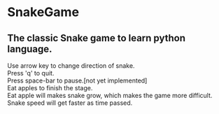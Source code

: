# SnakeGame
The classic Snake game to learn python language.
------

Use arrow key to change direction of snake.  
Press 'q' to quit.  
Press space-bar to pause.[not yet implemented]  
Eat apples to finish the stage.  
Eat apple will makes snake grow, which makes the game more difficult.  
Snake speed will get faster as time passed. 
